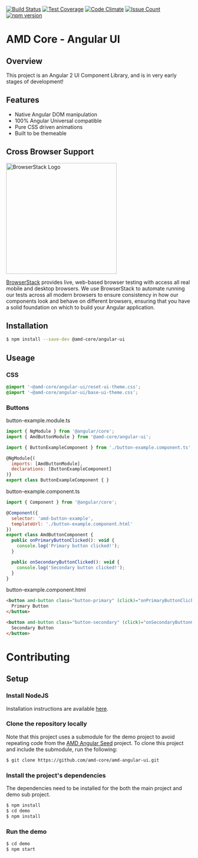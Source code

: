 [![Build Status](https://travis-ci.org/amd-core/amd-angular-ui.svg?branch=master)](https://travis-ci.org/amd-core/amd-angular-ui)
[![Test Coverage](https://codeclimate.com/github/amd-core/amd-angular-ui/badges/coverage.svg)](https://codeclimate.com/github/amd-core/amd-angular-ui)
[![Code Climate](https://codeclimate.com/github/amd-core/amd-angular-ui/badges/gpa.svg)](https://codeclimate.com/github/amd-core/amd-angular-ui)
[![Issue Count](https://codeclimate.com/github/amd-core/amd-angular-ui/badges/issue_count.svg)](https://codeclimate.com/github/amd-core/amd-angular-ui)
[![npm version](https://badge.fury.io/js/%40amd-core%2Fangular-ui.svg)](https://badge.fury.io/js/%40amd-core%2Fangular-ui)

# AMD Core - Angular UI #

## Overview ##

This project is an Angular 2 UI Component Library, and is in very early stages of development!

## Features ##

* Native Angular DOM manipulation
* 100% Angular Universal compatible
* Pure CSS driven animations
* Built to be themeable

## Cross Browser Support ##

<a href="https://www.browserstack.com/" target="_blank">
<img src="https://www.browserstack.com/images/layout/browserstack-logo-600x315.png" alt="BrowserStack Logo" width="300">
</a>

[BrowserStack](https://www.browserstack.com/) provides live, web-based browser testing with access all real mobile and desktop browsers. We use BrowserStack to automate running our tests across all modern browsers to ensure consistency in how our components look and behave on different browsers, ensuring that you have a solid foundation on which to build your Angular application.

## Installation ##

``` bash
$ npm install --save-dev @amd-core/angular-ui
```

## Useage ##

### CSS ###

``` css
@import '~@amd-core/angular-ui/reset-ui-theme.css';
@import '~@amd-core/angular-ui/base-ui-theme.css';
```

### Buttons ###

button-example.module.ts
``` javascript
import { NgModule } from '@angular/core';
import { AmdButtonModule } from '@amd-core/angular-ui';

import { ButtonExampleComponent } from './button-example.component.ts';

@NgModule{(
  imports: [AmdButtonModule],
  declarations: [ButtonExampleComponent]
)}
export class ButtonExampleComponent { }
```

button-example.component.ts
``` javascript
import { Component } from '@angular/core';

@Component({
  selector: 'amd-button-example',
  templateUrl: './button-example.component.html'
})
export class AmdButtonComponent {
  public onPrimaryButtonClicked(): void {
    console.log('Primary button clicked!');
  }

  public onSecondaryButtonClicked(): void {
    console.log('Secondary button clicked!');
  }
}
```

button-example.component.html
``` html
<button amd-button class="button-primary" (click)="onPrimaryButtonClicked()">
  Primary Button
</button>

<button amd-button class="button-secondary" (click)="onSecondaryButtonClicked()">
  Secondary Button
</button>
```

# Contributing #

## Setup ##

### Install NodeJS ####

Installation instructions are available [here](https://nodejs.org).

### Clone the repository locally ###

Note that this project uses a submodule for the demo project to avoid repeating code from the [AMD Angular Seed](https://github.com/amd-core/amd-angular-seed) project. To clone this project and include the submodule, run the following:

``` bash
$ git clone https://github.com/amd-core/amd-angular-ui.git
```

### Install the project's dependencies ###

The dependencies need to be installed for the both the main project and demo sub project.

``` bash
$ npm install
$ cd demo
$ npm install
```

### Run the demo ###

``` bash
$ cd demo
$ npm start
```
